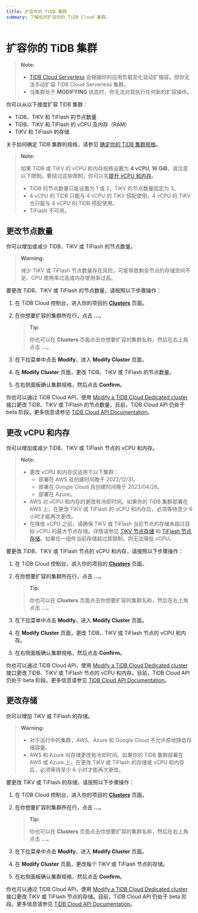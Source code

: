 ```yaml
---
title: 扩容你的 TiDB 集群
summary: 了解如何扩容你的 TiDB Cloud 集群。
---
```


# 扩容你的 TiDB 集群

> **Note:**
>
> - [TiDB Cloud Serverless](/tidb-cloud/select-cluster-tier.md#tidb-cloud-serverless) 会根据你的应用负载变化自动扩缩容。但你无法手动扩容 TiDB Cloud Serverless 集群。
> - 当集群处于 **MODIFYING** 状态时，你无法对其执行任何新的扩容操作。

你可以从以下维度扩容 TiDB 集群：

- TiDB、TiKV 和 TiFlash 的节点数量
- TiDB、TiKV 和 TiFlash 的 vCPU 及内存（RAM）
- TiKV 和 TiFlash 的存储

关于如何确定 TiDB 集群的规格，请参见 [确定你的 TiDB 集群规格](/tidb-cloud/size-your-cluster.md)。

> **Note:**
>
> 如果 TiDB 或 TiKV 的 vCPU 和内存规格设置为 **4 vCPU, 16 GiB**，请注意以下限制。要绕过这些限制，你可以先[提升 vCPU 和内存](#change-vcpu-and-ram)。
>
> - TiDB 的节点数量只能设置为 1 或 2，TiKV 的节点数量固定为 3。
> - 4 vCPU 的 TiDB 只能与 4 vCPU 的 TiKV 搭配使用，4 vCPU 的 TiKV 也只能与 4 vCPU 的 TiDB 搭配使用。
> - TiFlash 不可用。

## 更改节点数量

你可以增加或减少 TiDB、TiKV 或 TiFlash 的节点数量。

> **Warning:**
>
> 减少 TiKV 或 TiFlash 节点数量存在风险，可能导致剩余节点的存储空间不足、CPU 使用率过高或内存使用率过高。

要更改 TiDB、TiKV 或 TiFlash 的节点数量，请按照以下步骤操作：

1. 在 TiDB Cloud 控制台，进入你的项目的 [**Clusters**](https://tidbcloud.com/project/clusters) 页面。
2. 在你想要扩容的集群所在行，点击 **...**。

    > **Tip:**
    >
    > 你也可以在 **Clusters** 页面点击你想要扩容的集群名称，然后在右上角点击 **...**。

3. 在下拉菜单中点击 **Modify**，进入 **Modify Cluster** 页面。
4. 在 **Modify Cluster** 页面，更改 TiDB、TiKV 或 TiFlash 的节点数量。
5. 在右侧面板确认集群规格，然后点击 **Confirm**。

你也可以通过 TiDB Cloud API，使用 [Modify a TiDB Cloud Dedicated cluster](https://docs.pingcap.com/tidbcloud/api/v1beta#tag/Cluster/operation/UpdateCluster) 接口更改 TiDB、TiKV 或 TiFlash 的节点数量。目前，TiDB Cloud API 仍处于 beta 阶段。更多信息请参见 [TiDB Cloud API Documentation](https://docs.pingcap.com/tidbcloud/api/v1beta)。

## 更改 vCPU 和内存

你可以增加或减少 TiDB、TiKV 或 TiFlash 节点的 vCPU 和内存。

> **Note:**
>
> - 更改 vCPU 和内存仅适用于以下集群：
>     - 部署在 AWS 且创建时间晚于 2022/12/31。
>     - 部署在 Google Cloud 且创建时间晚于 2023/04/26。
>     - 部署在 Azure。
> - AWS 对 vCPU 和内存的更改有冷却时间。如果你的 TiDB 集群部署在 AWS 上，在更改 TiKV 或 TiFlash 的 vCPU 和内存后，必须等待至少 6 小时才能再次更改。
> - 在降低 vCPU 之前，请确保 TiKV 或 TiFlash 当前节点的存储未超过目标 vCPU 的最大节点存储。详情请参见 [TiKV 节点存储](/tidb-cloud/size-your-cluster.md#tikv-node-storage-size) 和 [TiFlash 节点存储](/tidb-cloud/size-your-cluster.md#tiflash-node-storage)。如果任一组件当前存储超过其限制，则无法降低 vCPU。

要更改 TiDB、TiKV 或 TiFlash 节点的 vCPU 和内存，请按照以下步骤操作：

1. 在 TiDB Cloud 控制台，进入你的项目的 [**Clusters**](https://tidbcloud.com/project/clusters) 页面。
2. 在你想要扩容的集群所在行，点击 **...**。

    > **Tip:**
    >
    > 你也可以在 **Clusters** 页面点击你想要扩容的集群名称，然后在右上角点击 **...**。

3. 在下拉菜单中点击 **Modify**，进入 **Modify Cluster** 页面。
4. 在 **Modify Cluster** 页面，更改 TiDB、TiKV 或 TiFlash 节点的 vCPU 和内存。
5. 在右侧面板确认集群规格，然后点击 **Confirm**。

你也可以通过 TiDB Cloud API，使用 [Modify a TiDB Cloud Dedicated cluster](https://docs.pingcap.com/tidbcloud/api/v1beta#tag/Cluster/operation/UpdateCluster) 接口更改 TiDB、TiKV 或 TiFlash 节点的 vCPU 和内存。目前，TiDB Cloud API 仍处于 beta 阶段。更多信息请参见 [TiDB Cloud API Documentation](https://docs.pingcap.com/tidbcloud/api/v1beta)。

## 更改存储

你可以增加 TiKV 或 TiFlash 的存储。

> **Warning:**
>
> - 对于运行中的集群，AWS、Azure 和 Google Cloud 不允许原地降低存储容量。
> - AWS 和 Azure 对存储更改有冷却时间。如果你的 TiDB 集群部署在 AWS 或 Azure 上，在更改 TiKV 或 TiFlash 的存储或 vCPU 和内存后，必须等待至少 6 小时才能再次更改。

要更改 TiKV 或 TiFlash 的存储，请按照以下步骤操作：

1. 在 TiDB Cloud 控制台，进入你的项目的 [**Clusters**](https://tidbcloud.com/project/clusters) 页面。
2. 在你想要扩容的集群所在行，点击 **...**。

    > **Tip:**
    >
    > 你也可以在 **Clusters** 页面点击你想要扩容的集群名称，然后在右上角点击 **...**。

3. 在下拉菜单中点击 **Modify**，进入 **Modify Cluster** 页面。
4. 在 **Modify Cluster** 页面，更改每个 TiKV 或 TiFlash 节点的存储。
5. 在右侧面板确认集群规格，然后点击 **Confirm**。

你也可以通过 TiDB Cloud API，使用 [Modify a TiDB Cloud Dedicated cluster](https://docs.pingcap.com/tidbcloud/api/v1beta#tag/Cluster/operation/UpdateCluster) 接口更改 TiKV 或 TiFlash 节点的存储。目前，TiDB Cloud API 仍处于 beta 阶段。更多信息请参见 [TiDB Cloud API Documentation](https://docs.pingcap.com/tidbcloud/api/v1beta)。